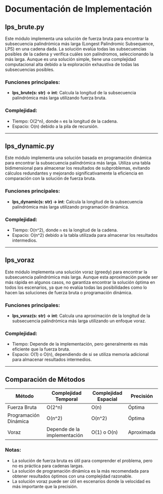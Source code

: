 # Documentación de Implementación

## lps_brute.py
Este módulo implementa una solución de fuerza bruta para encontrar la subsecuencia palindrómica más larga (Longest Palindromic Subsequence, LPS) en una cadena dada. La solución evalúa todas las subsecuencias posibles de la cadena y verifica cuáles son palíndromos, seleccionando la más larga. Aunque es una solución simple, tiene una complejidad computacional alta debido a la exploración exhaustiva de todas las subsecuencias posibles.

### Funciones principales:
- **lps_brute(s: str) -> int**: Calcula la longitud de la subsecuencia palindrómica más larga utilizando fuerza bruta.

### Complejidad:
- Tiempo: O(2^n), donde `n` es la longitud de la cadena.
- Espacio: O(n) debido a la pila de recursión.

---

## lps_dynamic.py
Este módulo implementa una solución basada en programación dinámica para encontrar la subsecuencia palindrómica más larga. Utiliza una tabla bidimensional para almacenar los resultados de subproblemas, evitando cálculos redundantes y mejorando significativamente la eficiencia en comparación con la solución de fuerza bruta.

### Funciones principales:
- **lps_dynamic(s: str) -> int**: Calcula la longitud de la subsecuencia palindrómica más larga utilizando programación dinámica.

### Complejidad:
- Tiempo: O(n^2), donde `n` es la longitud de la cadena.
- Espacio: O(n^2) debido a la tabla utilizada para almacenar los resultados intermedios.

---

## lps_voraz
Este módulo implementa una solución voraz (greedy) para encontrar la subsecuencia palindrómica más larga. Aunque esta aproximación puede ser más rápida en algunos casos, no garantiza encontrar la solución óptima en todos los escenarios, ya que no evalúa todas las posibilidades como lo hacen las soluciones de fuerza bruta o programación dinámica.

### Funciones principales:
- **lps_voraz(s: str) -> int**: Calcula una aproximación de la longitud de la subsecuencia palindrómica más larga utilizando un enfoque voraz.

### Complejidad:
- Tiempo: Depende de la implementación, pero generalmente es más eficiente que la fuerza bruta.
- Espacio: O(1) o O(n), dependiendo de si se utiliza memoria adicional para almacenar resultados intermedios.

---

## Comparación de Métodos
| Método         | Complejidad Temporal | Complejidad Espacial | Precisión |
|----------------|-----------------------|-----------------------|-----------|
| Fuerza Bruta   | O(2^n)               | O(n)                 | Óptima    |
| Programación Dinámica | O(n^2)         | O(n^2)               | Óptima    |
| Voraz          | Depende de la implementación | O(1) o O(n)   | Aproximada |

### Notas:
- La solución de fuerza bruta es útil para comprender el problema, pero no es práctica para cadenas largas.
- La solución de programación dinámica es la más recomendada para obtener resultados óptimos con una complejidad razonable.
- La solución voraz puede ser útil en escenarios donde la velocidad es más importante que la precisión.
